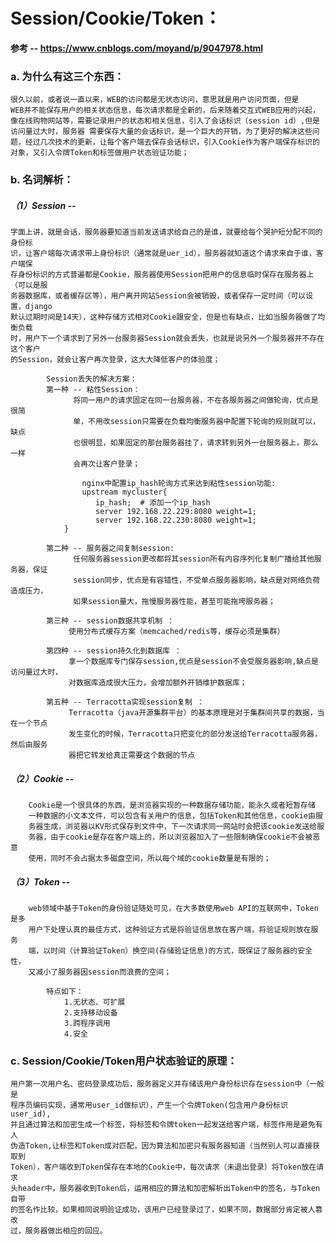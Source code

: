 # Session/Cookie/Token：
**参考 -- https://www.cnblogs.com/moyand/p/9047978.html**
### a. 为什么有这三个东西：
	很久以前，或者说一直以来，WEB的访问都是无状态访问，意思就是用户访问页面，但是
	WEB并不能保存用户的相关状态信息，每次请求都是全新的，后来随着交互式WEB应用的兴起，
	像在线购物网站等，需要记录用户的状态和相关信息，引入了会话标识（session id）,但是
	访问量过大时，服务器 需要保存大量的会话标识，是一个巨大的开销，为了更好的解决这些问
    题，经过几次技术的更新，让每个客户端去保存会话标识，引入Cookie作为客户端保存标识的
    对象，又引入令牌Token和标签做用户状态验证功能；
### b. 名词解析：
##### （1）Session  -- 
	字面上讲，就是会话，服务器要知道当前发送请求给自己的是谁，就要给每个哭护短分配不同的身份标
	识，让客户端每次请求带上身份标识（通常就是uer_id），服务器就知道这个请求来自于谁，客户端保
	存身份标识的方式普遍都是Cookie，服务器使用Session把用户的信息临时保存在服务器上（可以是服
	务器数据库，或者缓存区等），用户离开网站Session会被销毁，或者保存一定时间（可以设置，django
	默认过期时间是14天），这种存储方式相对Cookie跟安全，但是也有缺点，比如当服务器做了均衡负载
	时，用户下一个请求到了另外一台服务器Session就会丢失，也就是说另外一个服务器并不存在这个客户
	的Session，就会让客户再次登录，这大大降低客户的体验度；

			Session丢失的解决方案：
			第一种 -- 粘性Session：
				  将同一用户的请求固定在同一台服务器，不在各服务器之间做轮询，优点是很简 
				  单，不用改session只需要在负载均衡服务器中配置下轮询的规则就可以，缺点
				  也很明显，如果固定的那台服务器挂了，请求转到另外一台服务器上，那么一样
				  会再次让客户登录；
			
					nginx中配置ip_hash轮询方式来达到粘性session功能:
					upstream mycluster{
					   ip_hash;  # 添加一个ip_hash
					   server 192.168.22.229:8080 weight=1;
					   server 192.168.22.230:8080 weight=1;
				}
			
			第二种 -- 服务器之间复制session: 
			      任何服务器session更改都将其session所有内容序列化复制广播给其他服务器，保证
			      session同步，优点是有容错性，不受单点服务器影响，缺点是对网络负荷造成压力，
			      如果session量大，拖慢服务器性能，甚至可能拖垮服务器；
			
			第三种 -- session数据共享机制 ： 
			     使用分布式缓存方案（memcached/redis等，缓存必须是集群）
			
			第四种 -- session持久化到数据库 ： 
			     拿一个数据库专门保存session,优点是session不会受服务器影响,缺点是访问量过大时，
			     对数据库造成很大压力，会增加额外开销维护数据库；
			
			第五种 -- Terracotta实现session复制 ：
			     Terracotta（java开源集群平台）的基本原理是对于集群间共享的数据，当在一个节点
			     发生变化的时候，Terracotta只把变化的部分发送给Terracotta服务器，然后由服务
			     器把它转发给真正需要这个数据的节点
##### （2）Cookie -- 
		Cookie是一个很具体的东西，是浏览器实现的一种数据存储功能，能永久或者短暂存储
		一种数据的小文本文件，可以包含有关用户的信息，包括Token和其他信息，cookie由服
		务器生成，浏览器以KV形式保存到文件中，下一次请求同一网站时会把该cookie发送给服
		务器，由于cookie是存在客户端上的，所以浏览器加入了一些限制确保cookie不会被恶意
		使用，同时不会占据太多磁盘空间，所以每个域的cookie数量是有限的；

##### （3）Token --

		web领域中基于Token的身份验证随处可见，在大多数使用web API的互联网中，Token是多
		用户下处理认真的最佳方式，这种验证方式是将验证信息放在客户端，将验证规则放在服务
		端，以时间（计算验证Token）换空间(存储验证信息)的方式，既保证了服务器的安全性，
		又减小了服务器因session而浪费的空间；
		
			特点如下：
				1.无状态、可扩展
				2.支持移动设备
				3.跨程序调用
				4.安全

### c. Session/Cookie/Token用户状态验证的原理：
	用户第一次用户名、密码登录成功后，服务器定义并存储该用户身份标识存在session中（一般是
    程序员编码实现，通常用user_id做标识），产生一个令牌Token(包含用户身份标识user_id),
    并且通过算法和加密生成一个标签，将标签和令牌token一起发送给客户端，标签作用是避免有人
    伪造Token,让标签和Token成对匹配，因为算法和加密只有服务器知道（当然别人可以直接获取到
    Token），客户端收到Token保存在本地的Cookie中，每次请求（未退出登录）将Token放在请求
    头header中，服务器收到Token后，运用相应的算法和加密解析出Token中的签名，与Token自带
    的签名作比较，如果相同说明验证成功，该用户已经登录过了，如果不同，数据部分肯定被人篡改
    过，服务器做出相应的回应。